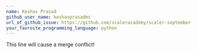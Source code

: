 ```yaml
---
name: Keshav Prasad
github_user_name: keshavprasadms
url_of_github_issue: https://github.com/scaleracademy/scaler-september-open-source-challenge/issues/147
your_favroite_programming_language: python
---
```

This line will cause a merge conflict!
